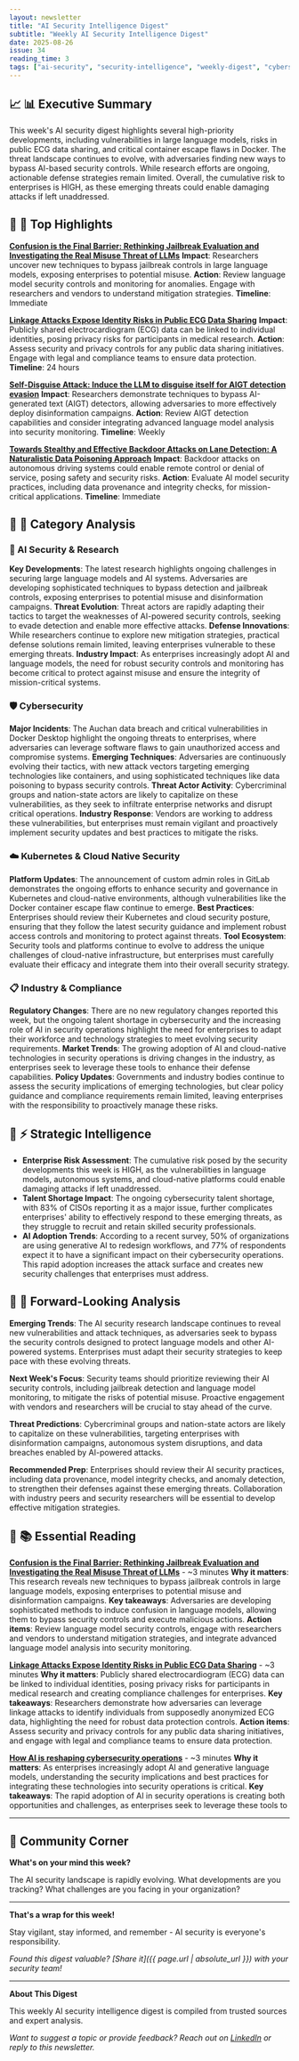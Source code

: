 ```yaml
---
layout: newsletter
title: "AI Security Intelligence Digest"
subtitle: "Weekly AI Security Intelligence Digest"
date: 2025-08-26
issue: 34
reading_time: 3
tags: ["ai-security", "security-intelligence", "weekly-digest", "cybersecurity"]
---
```


## 📈 📊 Executive Summary

This week's AI security digest highlights several high-priority developments, including vulnerabilities in large language models, risks in public ECG data sharing, and critical container escape flaws in Docker. The threat landscape continues to evolve, with adversaries finding new ways to bypass AI-based security controls. While research efforts are ongoing, actionable defense strategies remain limited. Overall, the cumulative risk to enterprises is HIGH, as these emerging threats could enable damaging attacks if left unaddressed.

## 📰 🎯 Top Highlights

**[Confusion is the Final Barrier: Rethinking Jailbreak Evaluation and Investigating the Real Misuse Threat of LLMs](https://arxiv.org/abs/2508.16347)**
**Impact**: Researchers uncover new techniques to bypass jailbreak controls in large language models, exposing enterprises to potential misuse.
**Action**: Review language model security controls and monitoring for anomalies. Engage with researchers and vendors to understand mitigation strategies.
**Timeline**: Immediate

**[Linkage Attacks Expose Identity Risks in Public ECG Data Sharing](https://arxiv.org/abs/2508.15850)**
**Impact**: Publicly shared electrocardiogram (ECG) data can be linked to individual identities, posing privacy risks for participants in medical research.
**Action**: Assess security and privacy controls for any public data sharing initiatives. Engage with legal and compliance teams to ensure data protection.
**Timeline**: 24 hours

**[Self-Disguise Attack: Induce the LLM to disguise itself for AIGT detection evasion](https://arxiv.org/abs/2508.15848)**
**Impact**: Researchers demonstrate techniques to bypass AI-generated text (AIGT) detectors, allowing adversaries to more effectively deploy disinformation campaigns.
**Action**: Review AIGT detection capabilities and consider integrating advanced language model analysis into security monitoring.
**Timeline**: Weekly

**[Towards Stealthy and Effective Backdoor Attacks on Lane Detection: A Naturalistic Data Poisoning Approach](https://arxiv.org/abs/2508.15778)**
**Impact**: Backdoor attacks on autonomous driving systems could enable remote control or denial of service, posing safety and security risks.
**Action**: Evaluate AI model security practices, including data provenance and integrity checks, for mission-critical applications.
**Timeline**: Immediate

## 📰 📂 Category Analysis

### 🤖 AI Security & Research
**Key Developments**: The latest research highlights ongoing challenges in securing large language models and AI systems. Adversaries are developing sophisticated techniques to bypass detection and jailbreak controls, exposing enterprises to potential misuse and disinformation campaigns.
**Threat Evolution**: Threat actors are rapidly adapting their tactics to target the weaknesses of AI-powered security controls, seeking to evade detection and enable more effective attacks.
**Defense Innovations**: While researchers continue to explore new mitigation strategies, practical defense solutions remain limited, leaving enterprises vulnerable to these emerging threats.
**Industry Impact**: As enterprises increasingly adopt AI and language models, the need for robust security controls and monitoring has become critical to protect against misuse and ensure the integrity of mission-critical systems.

### 🛡️ Cybersecurity
**Major Incidents**: The Auchan data breach and critical vulnerabilities in Docker Desktop highlight the ongoing threats to enterprises, where adversaries can leverage software flaws to gain unauthorized access and compromise systems.
**Emerging Techniques**: Adversaries are continuously evolving their tactics, with new attack vectors targeting emerging technologies like containers, and using sophisticated techniques like data poisoning to bypass security controls.
**Threat Actor Activity**: Cybercriminal groups and nation-state actors are likely to capitalize on these vulnerabilities, as they seek to infiltrate enterprise networks and disrupt critical operations.
**Industry Response**: Vendors are working to address these vulnerabilities, but enterprises must remain vigilant and proactively implement security updates and best practices to mitigate the risks.

### ☁️ Kubernetes & Cloud Native Security
**Platform Updates**: The announcement of custom admin roles in GitLab demonstrates the ongoing efforts to enhance security and governance in Kubernetes and cloud-native environments, although vulnerabilities like the Docker container escape flaw continue to emerge.
**Best Practices**: Enterprises should review their Kubernetes and cloud security posture, ensuring that they follow the latest security guidance and implement robust access controls and monitoring to protect against threats.
**Tool Ecosystem**: Security tools and platforms continue to evolve to address the unique challenges of cloud-native infrastructure, but enterprises must carefully evaluate their efficacy and integrate them into their overall security strategy.

### 📋 Industry & Compliance
**Regulatory Changes**: There are no new regulatory changes reported this week, but the ongoing talent shortage in cybersecurity and the increasing role of AI in security operations highlight the need for enterprises to adapt their workforce and technology strategies to meet evolving security requirements.
**Market Trends**: The growing adoption of AI and cloud-native technologies in security operations is driving changes in the industry, as enterprises seek to leverage these tools to enhance their defense capabilities.
**Policy Updates**: Governments and industry bodies continue to assess the security implications of emerging technologies, but clear policy guidance and compliance requirements remain limited, leaving enterprises with the responsibility to proactively manage these risks.

## 🧠 ⚡ Strategic Intelligence

- **Enterprise Risk Assessment**: The cumulative risk posed by the security developments this week is HIGH, as the vulnerabilities in language models, autonomous systems, and cloud-native platforms could enable damaging attacks if left unaddressed.
- **Talent Shortage Impact**: The ongoing cybersecurity talent shortage, with 83% of CISOs reporting it as a major issue, further complicates enterprises' ability to effectively respond to these emerging threats, as they struggle to recruit and retain skilled security professionals.
- **AI Adoption Trends**: According to a recent survey, 50% of organizations are using generative AI to redesign workflows, and 77% of respondents expect it to have a significant impact on their cybersecurity operations. This rapid adoption increases the attack surface and creates new security challenges that enterprises must address.

## 📰 🔮 Forward-Looking Analysis

**Emerging Trends**: The AI security research landscape continues to reveal new vulnerabilities and attack techniques, as adversaries seek to bypass the security controls designed to protect language models and other AI-powered systems. Enterprises must adapt their security strategies to keep pace with these evolving threats.

**Next Week's Focus**: Security teams should prioritize reviewing their AI security controls, including jailbreak detection and language model monitoring, to mitigate the risks of potential misuse. Proactive engagement with vendors and researchers will be crucial to stay ahead of the curve.

**Threat Predictions**: Cybercriminal groups and nation-state actors are likely to capitalize on these vulnerabilities, targeting enterprises with disinformation campaigns, autonomous system disruptions, and data breaches enabled by AI-powered attacks.

**Recommended Prep**: Enterprises should review their AI security practices, including data provenance, model integrity checks, and anomaly detection, to strengthen their defenses against these emerging threats. Collaboration with industry peers and security researchers will be essential to develop effective mitigation strategies.

## 📰 📚 Essential Reading

**[Confusion is the Final Barrier: Rethinking Jailbreak Evaluation and Investigating the Real Misuse Threat of LLMs](https://arxiv.org/abs/2508.16347)** - ~3 minutes
**Why it matters**: This research reveals new techniques to bypass jailbreak controls in large language models, exposing enterprises to potential misuse and disinformation campaigns.
**Key takeaways**: Adversaries are developing sophisticated methods to induce confusion in language models, allowing them to bypass security controls and execute malicious actions.
**Action items**: Review language model security controls, engage with researchers and vendors to understand mitigation strategies, and integrate advanced language model analysis into security monitoring.

**[Linkage Attacks Expose Identity Risks in Public ECG Data Sharing](https://arxiv.org/abs/2508.15850)** - ~3 minutes
**Why it matters**: Publicly shared electrocardiogram (ECG) data can be linked to individual identities, posing privacy risks for participants in medical research and creating compliance challenges for enterprises.
**Key takeaways**: Researchers demonstrate how adversaries can leverage linkage attacks to identify individuals from supposedly anonymized ECG data, highlighting the need for robust data protection controls.
**Action items**: Assess security and privacy controls for any public data sharing initiatives, and engage with legal and compliance teams to ensure data protection.

**[How AI is reshaping cybersecurity operations](https://www.csoonline.com/article/4042494/how-ai-is-reshaping-cybersecurity-operations.html)** - ~3 minutes
**Why it matters**: As enterprises increasingly adopt AI and generative language models, understanding the security implications and best practices for integrating these technologies into security operations is critical.
**Key takeaways**: The rapid adoption of AI in security operations is creating both opportunities and challenges, as enterprises seek to leverage these tools to

---

## 💬 Community Corner

**What's on your mind this week?** 

The AI security landscape is rapidly evolving. What developments are you tracking? What challenges are you facing in your organization?

---

**That's a wrap for this week!**

Stay vigilant, stay informed, and remember - AI security is everyone's responsibility.

*Found this digest valuable? [Share it]({{ page.url | absolute_url }}) with your security team!*

---

**About This Digest**

This weekly AI security intelligence digest is compiled from trusted sources and expert analysis. 

*Want to suggest a topic or provide feedback? Reach out on [LinkedIn](https://linkedin.com/in/aminraji) or reply to this newsletter.*